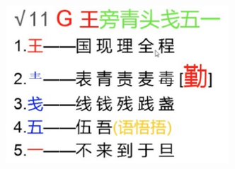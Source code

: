 <img src="./a.assets/image-20231225005558983.png" alt="image-20231225005558983" style="zoom:50%;" />

